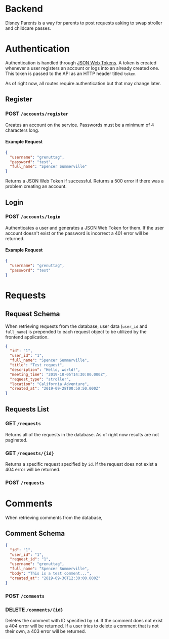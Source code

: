 # Backend

Disney Parents is a way for parents to post requests asking to swap stroller
and childcare passes.

# Authentication

Authentication is handled through [JSON Web Tokens](https://jwt.io). A token
is created whenever a user registers an account or logs into an already created
one. This token is passed to the API as an HTTP header titled `token`.

As of right now, all routes require authentication but that may change later.

## Register

### POST `/accounts/register`

Creates an account on the service. Passwords must be a minimum of 4 characters
long.

#### Example Request

```json
{
  "username": "grenuttag",
  "password": "test",
  "full_name": "Spencer Summerville"
}
```

Returns a JSON Web Token if successful. Returns a 500 error if there was a
problem creating an account.

## Login

### POST `/accounts/login`

Authenticates a user and generates a JSON Web Token for them. If the user
account doesn't exist or the password is incorrect a 401 error will be returned.

#### Example Request

```json
{
  "username": "grenuttag",
  "password": "test"
}
```

# Requests

## Request Schema

When retrieving requests from the database, user data (`user_id` and `full_name`)
is prepended to each request object to be utilized by the frontend application.

```json
{
  "id": "1",
  "user_id": "1",
  "full_name": "Spencer Summerville",
  "title": "Test request",
  "description": "Hello, world!",
  "meeting_time": "2019-10-05T14:30:00.000Z",
  "request_type": "stroller",
  "location": "California Adventure",
  "created_at": "2019-09-28T00:50:50.000Z"
}
```

## Requests List

### GET `/requests`

Returns all of the requests in the database. As of right now results are not
paginated.

### GET `/requests/{id}`

Returns a specific request specified by `id`. If the request does not exist
a 404 error will be returned.

### POST `/requests`

# Comments

When retrieving comments from the database,

## Comment Schema

```json
{
  "id": "1",
  "user_id": "1",
  "request_id": "1",
  "username": "grenuttag",
  "full_name": "Spencer Summerville",
  "body": "This is a test comment...",
  "created_at": "2019-09-30T12:30:00.000Z"
}
```

### POST `/comments`

### DELETE `/comments/{id}`

Deletes the comment with ID specified by `id`. If the comment does not exist
a 404 error will be returned. If a user tries to delete a comment that is not
their own, a 403 error will be returned.
